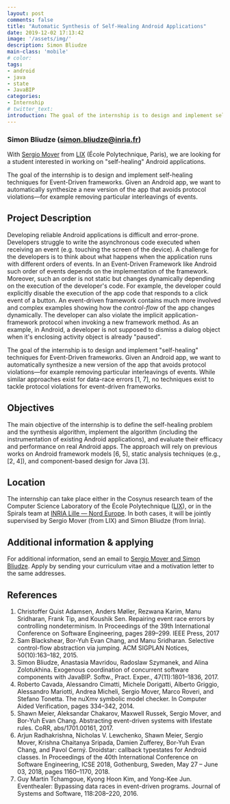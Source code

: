 ```yaml
---
layout: post
comments: false
title: "Automatic Synthesis of Self-Healing Android Applications"
date: 2019-12-02 17:13:42
image: '/assets/img/'
description: Simon Bliudze
main-class: 'mobile'
# color:
tags:
- android
- java
- state
- JavaBIP
categories:
- Internship
# twitter_text:
introduction: The goal of the internship is to design and implement self-healing techniques for Event-Driven frameworks.
---
```


### Simon Bliudze ([simon.bliudze@inria.fr](mailto:simon.bliudze@inria.fr))

With [Sergio Mover](http://www.sergiomover.eu/) from [LIX](http://www.lix.polytechnique.fr/) (École Polytechnique, Paris), we are looking for a student interested in working on "self-healing" Android applications.

The goal of the internship is to design and implement self-healing techniques for Event-Driven frameworks. Given an Android app, we want to automatically synthesize a new version of the app that avoids protocol violations—for example removing particular interleavings of events. 

## Project Description

Developing reliable Android applications is difficult and error-prone. Developers struggle to write the asynchronous code executed when receiving an event (e.g. touching the screen of the device). A challenge for the developers is to think about what happens when the application runs with different orders of events. In an Event-Driven Framework like Android such order of events depends on the implementation of the framework. Moreover, such an order is not static but changes dynamically depending on the execution of the developer's code. For example, the developer could explicitly disable the execution of the app code that responds to a click event of a button. An event-driven framework contains much more involved and complex examples showing how the _control-flow_ of the app changes dynamically. The developer can also violate the implicit application-framework protocol when invoking a new framework method. As an example, in Android, a developer is not supposed to dismiss a dialog object when it's enclosing activity object is already "paused".

The goal of the internship is to design and implement "self-healing" techniques for Event-Driven frameworks. Given an Android app, we want to automatically synthesize a new version of the app that avoids protocol violations—for example removing particular interleavings of events. While similar approaches exist for data-race errors [1, 7], no techniques exist to tackle protocol violations for event-driven frameworks.

## Objectives

The main objective of the internship is to define the self-healing problem and the synthesis algorithm, implement the algorithm (including the instrumentation of existing Android applications), and evaluate their efficacy and performance on real Android apps. The approach will rely on previous works on Android framework models [6, 5], static analysis techniques (e.g., [2, 4]), and component-based design for Java [3].

## Location

The internship can take place either in the Cosynus research team of the Computer Science Laboratory of the École Polytechnique ([LIX](http://www.lix.polytechnique.fr/)), or in the Spirals team at [INRIA Lille — Nord Europe](https://www.inria.fr/en/centre/lille). In both cases, it will be jointly supervised by Sergio Mover (from LIX) and Simon Bliudze (from Inria).

## Additional information & applying

For additional information, send an email to [Sergio Mover and Simon Bliudze](mailto:sergio.mover@lix.polytechnique.fr?&to=simon.bliudze@inria.fr&subject=Self-Healing%20Android%20internship). Apply by sending your curriculum vitae and a motivation letter to the same addresses.

## References

1. Christoffer Quist Adamsen, Anders Møller, Rezwana Karim, Manu Sridharan, Frank Tip, and Koushik Sen. Repairing event race errors by controlling nondeterminism. In Proceedings of the 39th International Conference on Software Engineering, pages 289–299. IEEE Press, 2017
1. Sam Blackshear, Bor-Yuh Evan Chang, and Manu Sridharan. Selective control-flow abstraction via jumping. ACM SIGPLAN Notices, 50(10):163–182, 2015.
1. Simon Bliudze, Anastasia Mavridou, Radoslaw Szymanek, and Alina Zolotukhina. Exogenous coordination of concurrent software components with JavaBIP. Softw., Pract. Exper., 47(11):1801–1836, 2017.
1. Roberto Cavada, Alessandro Cimatti, Michele Dorigatti, Alberto Griggio, Alessandro Mariotti, Andrea Micheli, Sergio Mover, Marco Roveri, and Stefano Tonetta. The nuXmv symbolic model checker. In Computer Aided Verification, pages 334–342, 2014.
1. Shawn Meier, Aleksandar Chakarov, Maxwell Russek, Sergio Mover, and Bor-Yuh Evan Chang. Abstracting event-driven systems with lifestate rules. CoRR, abs/1701.00161, 2017.
1. Arjun Radhakrishna, Nicholas V. Lewchenko, Shawn Meier, Sergio Mover, Krishna Chaitanya Sripada, Damien Zufferey, Bor-Yuh Evan Chang, and Pavol Cerný. Droidstar: callback typestates for Android classes. In Proceedings of the 40th International Conference on Software Engineering, ICSE 2018, Gothenburg, Sweden, May 27 – June 03, 2018, pages 1160–1170, 2018.
1. Guy Martin Tchamgoue, Kyong Hoon Kim, and Yong-Kee Jun. Eventhealer: Bypassing data races in event-driven programs. Journal of Systems and Software, 118:208–220, 2016. 
